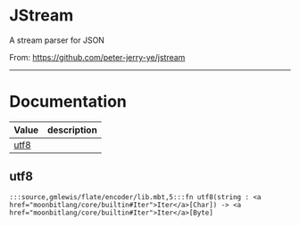 # JStream

A stream parser for JSON

From: https://github.com/peter-jerry-ye/jstream

---
# Documentation
|Value|description|
|---|---|
|[utf8](#utf8)||

## utf8

```moonbit
:::source,gmlewis/flate/encoder/lib.mbt,5:::fn utf8(string : <a href="moonbitlang/core/builtin#Iter">Iter</a>[Char]) -> <a href="moonbitlang/core/builtin#Iter">Iter</a>[Byte]
```

